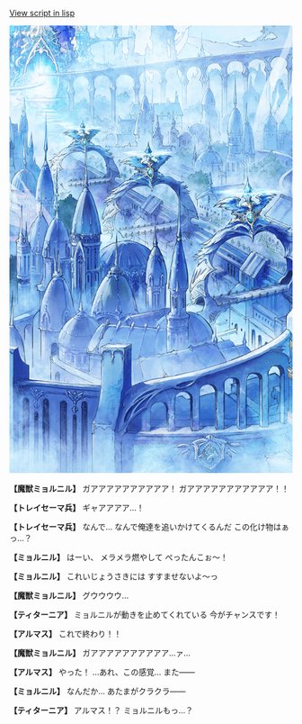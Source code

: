 [View script in lisp](../scripts/100503063.txt)

![400_angel_town_daytime.png](../images/backgrounds/400_angel_town_daytime.png)

**【魔獣ミョルニル】**
ガアアアアアアアアアア！
ガアアアアアアアアアアア！！

**【トレイセーマ兵】**
ギャアアアア…！

**【トレイセーマ兵】**
なんで…
なんで俺達を追いかけてくるんだ
この化け物はぁっ…？

**【ミョルニル】**
はーい、
メラメラ燃やして
ぺったんこぉ～！

**【ミョルニル】**
これいじょうさきには
すすませないよ～っ

**【魔獣ミョルニル】**
グウウウウ…

**【ティターニア】**
ミョルニルが動きを止めてくれている
今がチャンスです！

**【アルマス】**
これで終わり！！

**【魔獣ミョルニル】**
ガアアアアアアアアアア…ァ…

**【アルマス】**
やった！
…あれ、この感覚…
また――

**【ミョルニル】**
なんだか…
あたまがクラクラ――

**【ティターニア】**
アルマス！？
ミョルニルもっ…？
